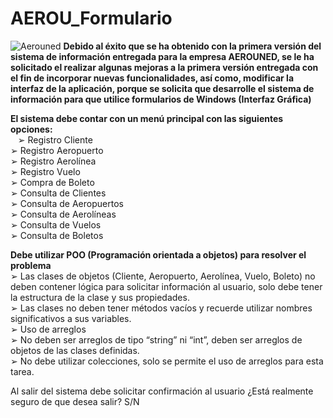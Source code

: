 # AEROU_Formulario
![Aerouned](https://user-images.githubusercontent.com/113799193/228376183-fb71e025-543a-4bee-a59e-0484af66cde3.png)
<strong>Debido al éxito que se ha obtenido con la primera versión del sistema de información entregada para la empresa AEROUNED, se le ha solicitado el realizar algunas mejoras a la primera versión entregada con el fin de incorporar nuevas funcionalidades, así como, modificar la interfaz de la aplicación, porque se 
solicita que desarrolle el sistema de información para que utilice formularios de Windows (Interfaz Gráfica)</strong>

<strong>El sistema debe contar con un menú principal con las siguientes opciones:</strong>
<br>&nbsp;&nbsp;&nbsp;➢ Registro Cliente
<br>➢ Registro Aeropuerto
<br>➢ Registro Aerolínea
<br>➢ Registro Vuelo
<br>➢ Compra de Boleto
<br>➢ Consulta de Clientes
<br>➢ Consulta de Aeropuertos
<br>➢ Consulta de Aerolíneas
<br>➢ Consulta de Vuelos
<br>➢ Consulta de Boletos

<strong>Debe utilizar POO (Programación orientada a objetos) para resolver el problema</strong>
<br>➢ Las clases de objetos (Cliente, Aeropuerto, Aerolínea, Vuelo, Boleto) no deben contener lógica 
para solicitar información al usuario, solo debe tener la estructura de la clase y sus propiedades.
<br>➢ Las clases no deben tener métodos vacíos y recuerde utilizar nombres significativos a sus variables.
<br>➢ Uso de arreglos
<br>➢ No deben ser arreglos de tipo “string” ni “int”, deben ser arreglos de objetos de las clases definidas.
<br>➢ No debe utilizar colecciones, solo se permite el uso de arreglos para esta tarea.

Al salir del sistema debe solicitar confirmación al usuario ¿Está realmente seguro de que desea salir? S/N
